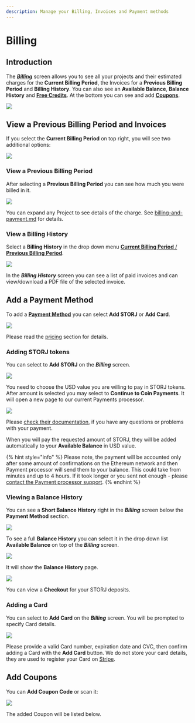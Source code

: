 ```yaml
---
description: Manage your Billing, Invoices and Payment methods
---
```


# Billing

## Introduction

The [_**Billing**_](billing.md) screen allows you to see all your projects and their estimated charges for the **Current Billing Period**, the Invoices for a **Previous Billing Period** and **Billing History**. You can also see an **Available Balance**, **Balance History** and [**Free Credits**](../../billing-payment-and-accounts-1/storj-token/promotional-credits.md#credits). At the bottom you can see and add [**Coupons**](../../billing-payment-and-accounts-1/storj-token/promotional-credits.md#coupons).

![](<../../.gitbook/assets/image (151).png>)

## View a Previous Billing Period and Invoices

If you select the **Current Billing Period** on top right, you will see two additional options:

![](<../../.gitbook/assets/image (146) (1).png>)

### View a Previous Billing Period

After selecting a **Previous Billing Period** you can see how much you were billed in it.

![](<../../.gitbook/assets/image (130) (1).png>)

You can expand any Project to see details of the charge. See [billing-and-payment.md](../../billing-payment-and-accounts-1/pricing/billing-and-payment.md "mention") for details.

### View a Billing History

Select a **Billing History** in the drop down menu [**Current Billing Period** / **Previous Billing Period**](billing.md#view-a-previous-billing-period-and-invoices).

![](<../../.gitbook/assets/image (155) (1).png>)

In the _**Billing History**_ screen you can see a list of paid invoices and can view/download a PDF file of the selected invoice.

## Add a Payment Method

To add a [**Payment Method**](../../billing-payment-and-accounts-1/storj-token/) you can select **Add STORJ** or **Add Card**.

![](<../../.gitbook/assets/image (138) (1) (1).png>)

Please read the [pricing](../../billing-payment-and-accounts-1/pricing/ "mention") section for details.

### Adding STORJ tokens

You can select to **Add STORJ** on the _**Billing**_ screen.

![](<../../.gitbook/assets/image (121).png>)

You need to choose the USD value you are willing to pay in STORJ tokens. After amount is selected you may select to **Continue to Coin Payments**. It will open a new page to our current Payments processor.

![](<../../.gitbook/assets/image (163).png>)

Please [check their documentation](https://www.coinpayments.net/help), if you have any questions or problems with your payment.

When you will pay the requested amount of STORJ, they will be added automatically to your **Available Balance** in USD value.

{% hint style="info" %}
Please note, the payment will be accounted only after some amount of confirmations on the Ethereum network and then Payment processor will send them to your balance. This could take from minutes and up to 4 hours. If it took longer or you sent not enough - please [contact the Payment processor support](https://www.coinpayments.net/help-support).
{% endhint %}

### Viewing a Balance History

You can see a **Short Balance History** right in the _**Billing**_ screen below the **Payment Method** section.

![](<../../.gitbook/assets/image (165) (1) (1).png>)

To see a full **Balance History** you can select it in the drop down list **Available Balance** on top of the _**Billing**_ screen.

![](<../../.gitbook/assets/image (135) (1) (1) (1) (1).png>)

It will show the **Balance History** page.

![](<../../.gitbook/assets/image (129) (1).png>)

You can view a **Checkout** for your STORJ deposits.

### Adding a Card

You can select to **Add Card** on the _**Billing**_ screen. You will be prompted to specify Card details.

![](<../../.gitbook/assets/image (128) (1).png>)

Please provide a valid Card number, expiration date and CVC, then confirm adding a Card with the **Add Card** button. We do not store your card details, they are used to register your Card on [Stripe](https://stripe.com/).

## Add Coupons

You can **Add Coupon Code** or scan it:

![](<../../.gitbook/assets/image (145) (1) (1) (1).png>)

The added Coupon will be listed below.
